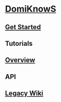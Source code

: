 # [DomiKnowS](..)

## [Get Started](GET_STARTED.md)

## Tutorials

## [Overview](OVERVIEW.md)

## API

## [Legacy Wiki](old_wiki/Home.md)

